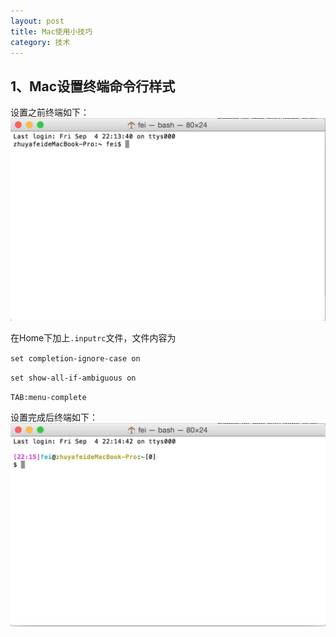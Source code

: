 ```yaml
---
layout: post
title: Mac使用小技巧
category: 技术
---
```


## 1、Mac设置终端命令行样式
设置之前终端如下：
![terminal-before](/figures/Mac/terminal-before.png)

在Home下加上``.inputrc``文件，文件内容为

``set completion-ignore-case on``

``set show-all-if-ambiguous on``

``TAB:menu-complete``

设置完成后终端如下：
![terminal-after](/figures/Mac/terminal-after.png)
